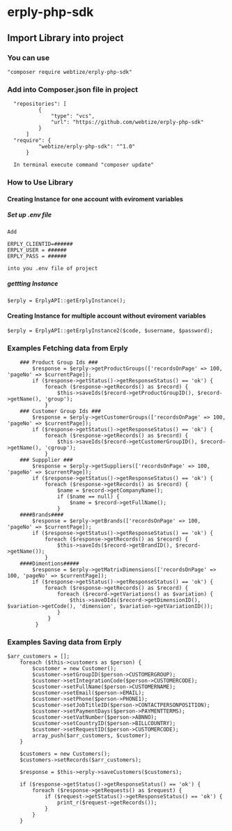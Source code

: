 # erply-php-sdk
  ## Import Library into project

   ### You can use
    "composer require webtize/erply-php-sdk"
   
   ### Add into Composer.json file in project
   
      "repositories": [
              {
                  "type": "vcs",
                  "url": "https://github.com/webtize/erply-php-sdk"
              }
          ]
      "require": {
              "webtize/erply-php-sdk": "^1.0"
          }

      In terminal execute command "composer update"

  ### How to Use Library

  #### Creating Instance for one account with eviroment variables

  ##### Set up .env file
    Add 

    ERPLY_CLIENTID=######
    ERPLY_USER = ######
    ERPLY_PASS = ######

    into you .env file of project

  ##### gettting Instance

    $erply = ErplyAPI::getErplyInstance();

  #### Creating Instance for multiple account  without eviroment variables
    $erply = ErplyAPI::getErplyInstance2($code, $username, $password);

  ### Examples Fetching data from Erply
        ### Product Group Ids ###
            $response = $erply->getProductGroups(['recordsOnPage' => 100, 'pageNo' => $currentPage]);
            if ($response->getStatus()->getResponseStatus() == 'ok') {
                foreach ($response->getRecords() as $record) {
                    $this->saveIds($record->getProductGroupID(), $record->getName(), 'group');
                }
        ### Customer Group Ids ###
            $response = $erply->getCustomerGroups(['recordsOnPage' => 100, 'pageNo' => $currentPage]);
            if ($response->getStatus()->getResponseStatus() == 'ok') {
                foreach ($response->getRecords() as $record) {
                    $this->saveIds($record->getCustomerGroupID(), $record->getName(), 'cgroup');
                }
        ### Suppplier ###
            $response = $erply->getSuppliers(['recordsOnPage' => 100, 'pageNo' => $currentPage]);
            if ($response->getStatus()->getResponseStatus() == 'ok') {
                foreach ($response->getRecords() as $record) {
                    $name = $record->getCompanyName();
                    if ($name == null) {
                        $name = $record->getFullName();
                    }
        ####Brands####
            $response = $erply->getBrands(['recordsOnPage' => 100, 'pageNo' => $currentPage]);
            if ($response->getStatus()->getResponseStatus() == 'ok') {
                foreach ($response->getRecords() as $record) {
                    $this->saveIds($record->getBrandID(), $record->getName());
                }
        ####Dimentions#####
            $response = $erply->getMatrixDimensions(['recordsOnPage' => 100, 'pageNo' => $currentPage]);
            if ($response->getStatus()->getResponseStatus() == 'ok') {
                foreach ($response->getRecords() as $record) {
                    foreach ($record->getVariations() as $variation) {
                        $this->saveDIds($record->getDimensionID(), $variation->getCode(), 'dimension', $variation->getVariationID());
                    }
                 }
             }
 ### Examples Saving data from Erply
    $arr_customers = [];
        foreach ($this->customers as $person) {
            $customer = new Customer();
            $customer->setGroupID($person->CUSTOMERGROUP);
            $customer->setIntegrationCode($person->CUSTOMERCODE);
            $customer->setFullName($person->CUSTOMERNAME);
            $customer->setEmail($person->EMAIL);
            $customer->setPhone($person->PHONE1);
            $customer->setJobTitleID($person->CONTACTPERSONPOSITION);
            $customer->setPaymentDays($person->PAYMENTTERMS);
            $customer->setVatNumber($person->ABNNO);
            $customer->setCountryID($person->BILLCOUNTRY);
            $customer->setRequestID($person->CUSTOMERCODE);
            array_push($arr_customers, $customer);
        }

        $customers = new Customers();
        $customers->setRecords($arr_customers);
        
        $response = $this->erply->saveCustomers($customers);

        if ($response->getStatus()->getResponseStatus() == 'ok') {
            foreach ($response->getRequests() as $request) {
                if ($request->getStatus()->getResponseStatus() == 'ok') {
                    print_r($request->getRecords());
                }
            }
        }
